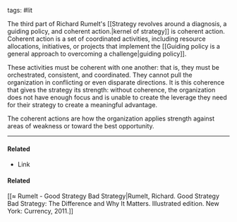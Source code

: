 tags: #lit 

The third part of Richard Rumelt's [[Strategy revolves around a diagnosis, a guiding policy, and coherent action.|kernel of strategy]] is coherent action. Coherent action is a set of coordinated activities, including resource allocations, initiatives, or projects that implement the [[Guiding policy is a general approach to overcoming a challenge|guiding policy]]. 

These activities must be coherent with one another: that is, they must be orchestrated, consistent, and coordinated. They cannot pull the organization in conflicting or even disparate directions. It is this coherence that gives the strategy its strength: without coherence, the organization does not have enough focus and is unable to create the leverage they need for their strategy to create a meaningful advantage. 

The coherent actions are how the organization applies strength against areas of weakness or toward the best opportunity. 

---
#### Related
- Link

#### Related
[[≈ Rumelt - Good Strategy Bad Strategy|Rumelt, Richard. Good Strategy Bad Strategy: The Difference and Why It Matters. Illustrated edition. New York: Currency, 2011.]]